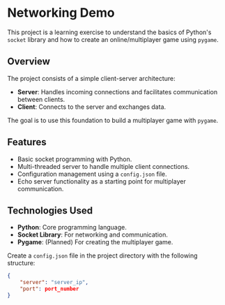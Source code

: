 # Networking Demo

This project is a learning exercise to understand the basics of Python's `socket` library and how to create an online/multiplayer game using `pygame`.

## Overview

The project consists of a simple client-server architecture:
- **Server**: Handles incoming connections and facilitates communication between clients.
- **Client**: Connects to the server and exchanges data.

The goal is to use this foundation to build a multiplayer game with `pygame`.

## Features

- Basic socket programming with Python.
- Multi-threaded server to handle multiple client connections.
- Configuration management using a `config.json` file.
- Echo server functionality as a starting point for multiplayer communication.

## Technologies Used

- **Python**: Core programming language.
- **Socket Library**: For networking and communication.
- **Pygame**: (Planned) For creating the multiplayer game.

Create a `config.json` file in the project directory with the following structure:

```json
{
    "server": "server_ip",
    "port": port_number
}